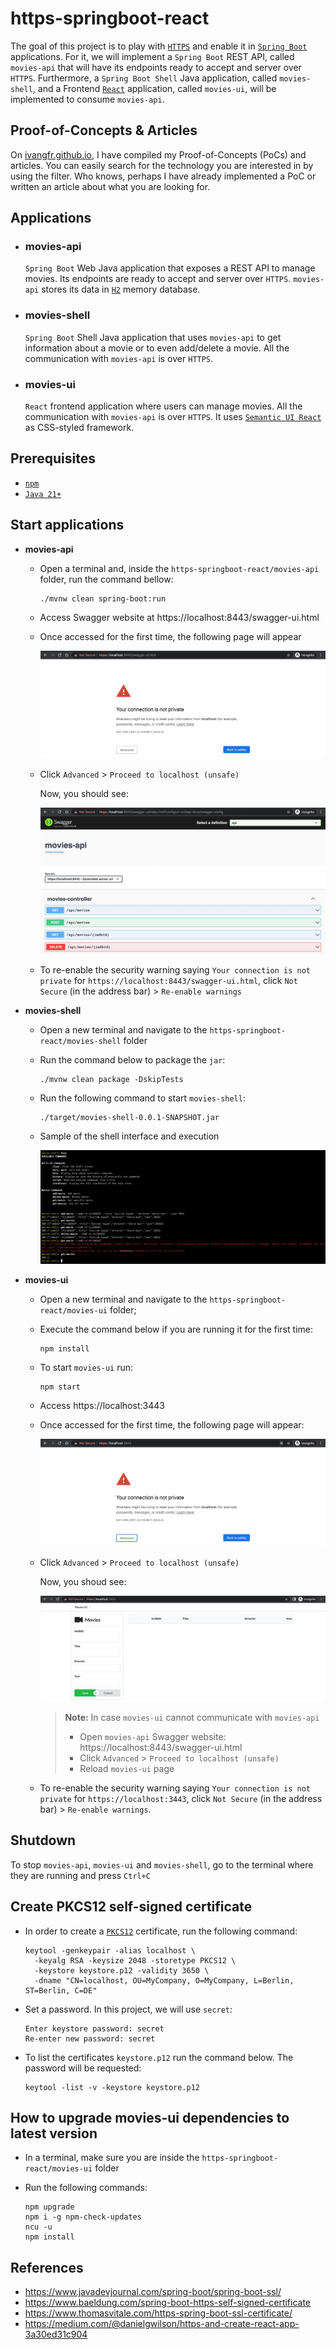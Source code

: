# https-springboot-react

The goal of this project is to play with [`HTTPS`](https://en.wikipedia.org/wiki/HTTPS) and enable it in [`Spring Boot`](https://docs.spring.io/spring-boot/index.html) applications. For it, we will implement a `Spring Boot` REST API, called `movies-api` that will have its endpoints ready to accept and server over `HTTPS`. Furthermore, a `Spring Boot Shell` Java application, called `movies-shell`, and a Frontend [`React`](https://react.dev/) application, called `movies-ui`, will be implemented to consume `movies-api`.

## Proof-of-Concepts & Articles

On [ivangfr.github.io](https://ivangfr.github.io), I have compiled my Proof-of-Concepts (PoCs) and articles. You can easily search for the technology you are interested in by using the filter. Who knows, perhaps I have already implemented a PoC or written an article about what you are looking for.

## Applications

- ### movies-api

  `Spring Boot` Web Java application that exposes a REST API to manage movies. Its endpoints are ready to accept and server over `HTTPS`. `movies-api` stores its data in [`H2`](https://www.h2database.com/html/main.html) memory database.

- ### movies-shell

  `Spring Boot` Shell Java application that uses `movies-api` to get information about a movie or to even add/delete a movie. All the communication with `movies-api` is over `HTTPS`.

- ### movies-ui

  `React` frontend application where users can manage movies. All the communication with `movies-api` is over `HTTPS`. It uses [`Semantic UI React`](https://react.semantic-ui.com/) as CSS-styled framework.

## Prerequisites

- [`npm`](https://docs.npmjs.com/downloading-and-installing-node-js-and-npm)
- [`Java 21+`](https://www.oracle.com/java/technologies/downloads/#java21)

## Start applications

- **movies-api**

  - Open a terminal and, inside the `https-springboot-react/movies-api` folder, run the command bellow:
    ```
    ./mvnw clean spring-boot:run
    ```

  - Access Swagger website at https://localhost:8443/swagger-ui.html

  - Once accessed for the first time, the following page will appear

    ![your-connection-is-not-private-8443](documentation/your-connection-is-not-private-8443.jpeg)

  - Click `Advanced` > `Proceed to localhost (unsafe)`

    Now, you should see:

    ![movies-api-swagger](documentation/movies-api-swagger.jpeg)
  
  - To re-enable the security warning saying `Your connection is not private` for `https://localhost:8443/swagger-ui.html`, click `Not Secure` (in the address bar) > `Re-enable warnings`

- **movies-shell**

  - Open a new terminal and navigate to the `https-springboot-react/movies-shell` folder
  
  - Run the command below to package the `jar`:
    ```
    ./mvnw clean package -DskipTests
    ```

  - Run the following command to start `movies-shell`:
    ```
    ./target/movies-shell-0.0.1-SNAPSHOT.jar
    ```

  - Sample of the shell interface and execution

    ![movies-shell](documentation/movies-shell.jpeg)

- **movies-ui**

  - Open a new terminal and navigate to the `https-springboot-react/movies-ui` folder;

  - Execute the command below if you are running it for the first time:
    ```
    npm install
    ```

  - To start `movies-ui` run:
    ```
    npm start
    ```

  - Access https://localhost:3443

  - Once accessed for the first time, the following page will appear:

    ![your-connection-is-not-private-3443](documentation/your-connection-is-not-private-3443.jpeg)

  - Click `Advanced` > `Proceed to localhost (unsafe)`

    Now, you shoud see:

    ![movies-ui](documentation/movies-ui.jpeg)

    > **Note:** In case `movies-ui` cannot communicate with `movies-api`
    > - Open `movies-api` Swagger website: https://localhost:8443/swagger-ui.html
    > - Click `Advanced` > `Proceed to localhost (unsafe)`
    > - Reload `movies-ui` page
  
  - To re-enable the security warning saying `Your connection is not private` for `https://localhost:3443`, click `Not Secure` (in the address bar) > `Re-enable warnings`.

## Shutdown

To stop `movies-api`, `movies-ui` and `movies-shell`, go to the terminal where they are running and press `Ctrl+C`

## Create PKCS12 self-signed certificate

- In order to create a [`PKCS12`](https://en.wikipedia.org/wiki/PKCS_12) certificate, run the following command:
  ```
  keytool -genkeypair -alias localhost \
    -keyalg RSA -keysize 2048 -storetype PKCS12 \
    -keystore keystore.p12 -validity 3650 \
    -dname "CN=localhost, OU=MyCompany, O=MyCompany, L=Berlin, ST=Berlin, C=DE"
  ```

- Set a password. In this project, we will use `secret`:
  ```
  Enter keystore password: secret
  Re-enter new password: secret
  ```

- To list the certificates `keystore.p12` run the command below. The password will be requested:
  ```
  keytool -list -v -keystore keystore.p12
  ```

## How to upgrade movies-ui dependencies to latest version

- In a terminal, make sure you are inside the `https-springboot-react/movies-ui` folder

- Run the following commands:
  ```
  npm upgrade
  npm i -g npm-check-updates
  ncu -u
  npm install
  ```

## References

- https://www.javadevjournal.com/spring-boot/spring-boot-ssl/
- https://www.baeldung.com/spring-boot-https-self-signed-certificate
- https://www.thomasvitale.com/https-spring-boot-ssl-certificate/
- https://medium.com/@danielgwilson/https-and-create-react-app-3a30ed31c904